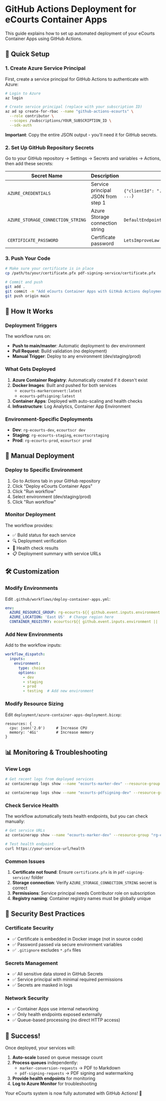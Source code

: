 # GitHub Actions Deployment for eCourts Container Apps

This guide explains how to set up automated deployment of your eCourts Container Apps using GitHub Actions.

## 🚀 Quick Setup

### 1. Create Azure Service Principal

First, create a service principal for GitHub Actions to authenticate with Azure:

```bash
# Login to Azure
az login

# Create service principal (replace with your subscription ID)
az ad sp create-for-rbac --name "github-actions-ecourts" \
  --role contributor \
  --scopes /subscriptions/YOUR_SUBSCRIPTION_ID \
  --sdk-auth
```

**Important**: Copy the entire JSON output - you'll need it for GitHub secrets.

### 2. Set Up GitHub Repository Secrets

Go to your GitHub repository → Settings → Secrets and variables → Actions, then add these secrets:

| Secret Name | Description | Example Value |
|-------------|-------------|---------------|
| `AZURE_CREDENTIALS` | Service principal JSON from step 1 | `{"clientId": "...", "clientSecret": "...", ...}` |
| `AZURE_STORAGE_CONNECTION_STRING` | Azure Storage connection string | `DefaultEndpointsProtocol=https;AccountName=...` |
| `CERTIFICATE_PASSWORD` | Certificate password | `LetsImproveLaw` |

### 3. Push Your Code

```bash
# Make sure your certificate is in place
cp /path/to/your/certificate.pfx pdf-signing-service/certificate.pfx

# Commit and push
git add .
git commit -m "Add eCourts Container Apps with GitHub Actions deployment"
git push origin main
```

## 🎯 How It Works

### Deployment Triggers

The workflow runs on:
- **Push to main/master**: Automatic deployment to dev environment
- **Pull Request**: Build validation (no deployment)
- **Manual Trigger**: Deploy to any environment (dev/staging/prod)

### What Gets Deployed

1. **Azure Container Registry**: Automatically created if it doesn't exist
2. **Docker Images**: Built and pushed for both services
   - `ecourts-markerconvert:latest`
   - `ecourts-pdfsigning:latest`
3. **Container Apps**: Deployed with auto-scaling and health checks
4. **Infrastructure**: Log Analytics, Container App Environment

### Environment-Specific Deployments

- **Dev**: `rg-ecourts-dev`, `ecourtscr dev`
- **Staging**: `rg-ecourts-staging`, `ecourtscrstaging`
- **Prod**: `rg-ecourts-prod`, `ecourtscr prod`

## 🔧 Manual Deployment

### Deploy to Specific Environment

1. Go to Actions tab in your GitHub repository
2. Click "Deploy eCourts Container Apps"
3. Click "Run workflow"
4. Select environment (dev/staging/prod)
5. Click "Run workflow"

### Monitor Deployment

The workflow provides:
- ✅ Build status for each service
- 🔍 Deployment verification
- 🏥 Health check results
- 📋 Deployment summary with service URLs

## 🛠️ Customization

### Modify Environments

Edit `.github/workflows/deploy-container-apps.yml`:

```yaml
env:
  AZURE_RESOURCE_GROUP: rg-ecourts-${{ github.event.inputs.environment || 'dev' }}
  AZURE_LOCATION: 'East US'  # Change region here
  CONTAINER_REGISTRY: ecourtscr${{ github.event.inputs.environment || 'dev' }}
```

### Add New Environments

Add to the workflow inputs:

```yaml
workflow_dispatch:
  inputs:
    environment:
      type: choice
      options:
        - dev
        - staging
        - prod
        - testing  # Add new environment
```

### Modify Resource Sizing

Edit `deployment/azure-container-apps-deployment.bicep`:

```bicep
resources: {
  cpu: json('2.0')     # Increase CPU
  memory: '4Gi'        # Increase memory
}
```

## 📊 Monitoring & Troubleshooting

### View Logs

```bash
# Get recent logs from deployed services
az containerapp logs show --name "ecourts-marker-dev" --resource-group "rg-ecourts-dev" --tail 50

az containerapp logs show --name "ecourts-pdfsigning-dev" --resource-group "rg-ecourts-dev" --tail 50
```

### Check Service Health

The workflow automatically tests health endpoints, but you can check manually:

```bash
# Get service URLs
az containerapp show --name "ecourts-marker-dev" --resource-group "rg-ecourts-dev" --query "properties.configuration.ingress.fqdn"

# Test health endpoint
curl https://your-service-url/health
```

### Common Issues

1. **Certificate not found**: Ensure `certificate.pfx` is in `pdf-signing-service/` folder
2. **Storage connection**: Verify `AZURE_STORAGE_CONNECTION_STRING` secret is correct
3. **Permissions**: Service principal needs Contributor role on subscription
4. **Registry naming**: Container registry names must be globally unique

## 🔐 Security Best Practices

### Certificate Security

- ✅ Certificate is embedded in Docker image (not in source code)
- ✅ Password passed via secure environment variables
- ✅ `.gitignore` excludes `*.pfx` files

### Secrets Management

- ✅ All sensitive data stored in GitHub Secrets
- ✅ Service principal with minimal required permissions
- ✅ Secrets are masked in logs

### Network Security

- ✅ Container Apps use internal networking
- ✅ Only health endpoints exposed externally
- ✅ Queue-based processing (no direct HTTP access)

## 🎉 Success!

Once deployed, your services will:

1. **Auto-scale** based on queue message count
2. **Process queues** independently:
   - `marker-conversion-requests` → PDF to Markdown
   - `pdf-signing-requests` → PDF signing and watermarking
3. **Provide health endpoints** for monitoring
4. **Log to Azure Monitor** for troubleshooting

Your eCourts system is now fully automated with GitHub Actions! 🚀 